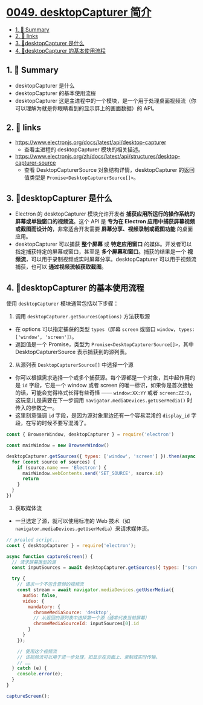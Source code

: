 # [0049. desktopCapturer 简介](https://github.com/Tdahuyou/electron/tree/main/0049.%20desktopCapturer%20%E7%AE%80%E4%BB%8B)

<!-- region:toc -->
- [1. 📝 Summary](#1--summary)
- [2. 🔗 links](#2--links)
- [3. 📒desktopCapturer 是什么](#3-desktopcapturer-是什么)
- [4. 📒desktopCapturer 的基本使用流程](#4-desktopcapturer-的基本使用流程)
<!-- endregion:toc -->
## 1. 📝 Summary
- desktopCapturer 是什么
- desktopCapturer 的基本使用流程
- desktopCapturer 这是主进程中的一个模块，是一个用于处理桌面视频流（你可以理解为就是你眼睛看到的显示屏上的画面数据）的 API。

## 2. 🔗 links

- https://www.electronjs.org/docs/latest/api/desktop-capturer
  - 查看主进程的 desktopCapturer 模块的相关描述。
- https://www.electronjs.org/zh/docs/latest/api/structures/desktop-capturer-source
  - 查看 DesktopCapturerSource 对象结构详情，desktopCapturer 的返回值类型是 `Promise<DesktopCapturerSource[]>`。

## 3. 📒desktopCapturer 是什么

- Electron 的 desktopCapturer 模块允许开发者 **捕获应用所运行的操作系统的屏幕或单独窗口的视频流**。这个 API 是 **专为在 Electron 应用中捕获屏幕视频或截图而设计的**，非常适合开发需要 **屏幕分享、视频录制或截图功能** 的桌面应用。
- desktopCapturer 可以捕获 **整个屏幕** 或 **特定应用窗口** 的媒体。开发者可以指定捕获特定的屏幕或窗口，甚至是 **多个屏幕和窗口**。捕获的结果是一个 **视频流**，可以用于录制视频或实时屏幕分享。desktopCapturer 可以用于视频流捕获，也可以 **通过视频流帧获取截图**。

## 4. 📒desktopCapturer 的基本使用流程

使用 `desktopCapturer` 模块通常包括以下步骤：

1. 调用 `desktopCapturer.getSources(options)` 方法获取源

- 在 options 可以指定捕获的类型 `types`（屏幕 `screen` 或窗口 `window`，`types: ['window', 'screen']）`。
- 返回值是一个 Promise，类型为 `Promise<DesktopCapturerSource[]>`，其中 DesktopCapturerSource 表示捕获到的源列表。

2. 从源列表 `DesktopCapturerSource[]` 中选择一个源

- 你可以根据需求选择一个或多个捕获源。每个源都是一个对象，其中起作用的是 `id` 字段，它是一个 window 或者 screen 的唯一标识，如果你是首次接触的话，可能会觉得格式长得有些奇怪 —— `window:XX:YY` 或者 `screen:ZZ:0`，这玩意儿是需要在下一步调用 `navigator.mediaDevices.getUserMedia()` 时传入的参数之一。
- 这里刻意强调 `id` 字段，是因为源对象里边还有一个容易混淆的 `display_id` 字段，在写的时候不要写混淆了。

```js
const { BrowserWindow, desktopCapturer } = require('electron')

const mainWindow = new BrowserWindow()

desktopCapturer.getSources({ types: ['window', 'screen'] }).then(async sources => {
  for (const source of sources) {
    if (source.name === 'Electron') {
      mainWindow.webContents.send('SET_SOURCE', source.id)
      return
    }
  }
})
```

3. 获取媒体流

- 一旦选定了源，就可以使用标准的 Web 技术（如 `navigator.mediaDevices.getUserMedia`）来请求媒体流。

```js
// prealod script...
const { desktopCapturer } = require('electron');

async function captureScreen() {
  // 请求屏幕类型的源
  const inputSources = await desktopCapturer.getSources({ types: ['screen'] });

  try {
    // 请求一个不包含音频的视频流
    const stream = await navigator.mediaDevices.getUserMedia({
      audio: false,
      video: {
        mandatory: {
          chromeMediaSource: 'desktop',
          // 从返回的源列表中选择第一个源（通常代表当前屏幕）
          chromeMediaSourceId: inputSources[0].id
        }
      }
    });

    // 使用这个视频流
    // 该视频流可以用于进一步处理，如显示在页面上、录制或实时传输。
    // ……
  } catch (e) {
    console.error(e);
  }
}

captureScreen();
```